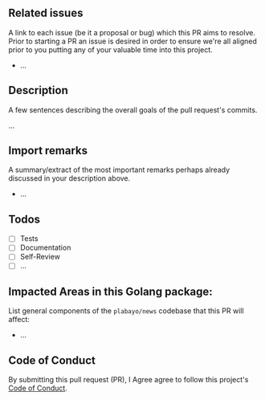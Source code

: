 ## Related issues

A link to each issue (be it a proposal or bug) which this PR aims to resolve.
Prior to starting a PR an issue is desired in order to ensure we're all aligned
prior to you putting any of your valuable time into this project.

* ...

## Description

A few sentences describing the overall goals of the pull request's commits.

...

## Import remarks

A summary/extract of the most important remarks perhaps already
discussed in your description above.

* ...

## Todos

- [ ] Tests
- [ ] Documentation
- [ ] Self-Review
- [ ] ...

## Impacted Areas in this Golang package:

List general components of the `plabayo/news` codebase that this PR will affect:

* ...

## Code of Conduct

By submitting this pull request (PR), I Agree agree to follow this project's
[Code of Conduct](https://github.com/plabayo/news/blob/main/CONTRIBUTING.md#contributor-code-of-conduct).
